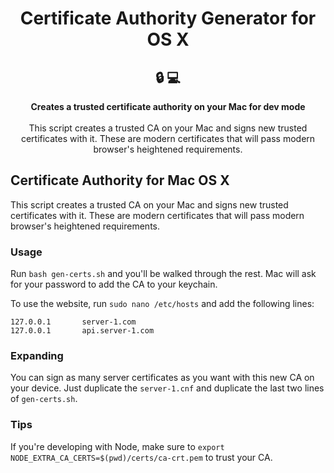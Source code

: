 <h1 align="center">Certificate Authority Generator for OS X</h1>
<h2 align="center">🔒        💻</h2> 
<p align="center">
  <strong>Creates a trusted certificate authority on your Mac for dev mode</strong><br /><br />
  This script creates a trusted CA on your Mac and signs new trusted certificates with it. These are modern certificates that will pass modern browser's heightened requirements.
</p>

## Certificate Authority for Mac OS X

This script creates a trusted CA on your Mac and signs new trusted certificates with it. These are modern certificates that will pass modern browser's heightened requirements.

### Usage
Run `bash gen-certs.sh` and you'll be walked through the rest. Mac will ask for your password to add the CA to your keychain.

To use the website, run `sudo nano /etc/hosts` and add the following lines:

```
127.0.0.1       server-1.com
127.0.0.1       api.server-1.com
```

### Expanding
You can sign as many server certificates as you want with this new CA on your device. Just duplicate the `server-1.cnf` and duplicate the last two lines of `gen-certs.sh`.

### Tips
If you're developing with Node, make sure to `export NODE_EXTRA_CA_CERTS=$(pwd)/certs/ca-crt.pem` to trust your CA.